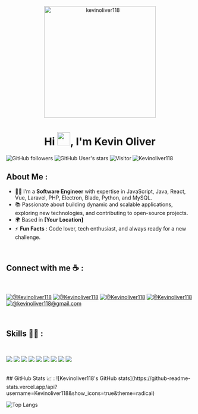 <div align="center" width="50">
    <img alt="kevinoliver118" src="https://cdn.pixabay.com/photo/2017/10/24/07/13/mask-2883635_1280.jpg" width="300"/>
</div>
<h1 align="center">Hi <img src="https://media.giphy.com/media/hvRJCLFzcasrR4ia7z/giphy.gif" width="35">, I'm Kevin Oliver</h1>

![GitHub followers](https://img.shields.io/github/followers/Kevinoliver118?style=social) ![GitHub User's stars](https://img.shields.io/github/stars/Kevinoliver118?style=social) ![Visitor](https://visitor-badge.laobi.icu/badge?page_id=Kevinoliver118.repoName) <img src="https://komarev.com/ghpvc/?username=Kevinoliver118" alt="Kevinoliver118" />


## About Me :

- 🧑‍💻 I’m a **Software Engineer** with expertise in JavaScript, Java, React, Vue, Laravel, PHP, Electron, Blade, Python, and MySQL.
- 📚 Passionate about building dynamic and scalable applications, exploring new technologies, and contributing to open-source projects.
- 🌍 Based in **[Your Location]**
- ⚡ **Fun Facts** : Code lover, tech enthusiast, and always ready for a new challenge.

<br>

## Connect with me ☕ :

<br>

[![@Kevinoliver118](https://img.icons8.com/fluency/48/000000/instagram-new.png "@Kevinoliver118")](https://www.instagram.com/Kevinoliver118/) [![@Kevinoliver118](https://img.icons8.com/fluency/48/000000/facebook.png "@Kevinoliver118")](https://www.facebook.com/Kevinoliver118) [![@Kevinoliver118](https://img.icons8.com/fluency/48/000000/linkedin.png "@Kevinoliver118")](https://www.linkedin.com/in/Kevinoliver118/) [![@Kevinoliver118](https://img.icons8.com/fluency/48/000000/twitter-squared.png "@Kevinoliver118")](https://twitter.com/Kevinoliver118) [![@kevinoliver118@gmail.com](https://img.icons8.com/fluency/48/000000/apple-mail.png "@kevinoliver118@gmail.com")](mailto:kevinoliver118@gmail.com)

<br>

## Skills 🧑‍💻 :

<br>

<img src="https://img.icons8.com/color/48/000000/javascript--v1.png"/> <img src="https://img.icons8.com/color/48/000000/java-coffee-cup-logo--v1.png"/> <img src="https://img.icons8.com/office/48/000000/react.png"/> <img src="https://img.icons8.com/color/48/000000/vue-js.png"/> <img src="https://img.icons8.com/officel/48/000000/php-logo.png"/> <img src="https://img.icons8.com/fluency/48/000000/laravel.png"/> <img src="https://img.icons8.com/color/48/000000/python.png"/> <img src="https://img.icons8.com/color/48/000000/mysql-logo.png"/> <img src="https://img.icons8.com/fluency/48/000000/electron.png"/> 

<br>
## GitHub Stats 📈 :
![Kevinoliver118's GitHub stats](https://github-readme-stats.vercel.app/api?username=Kevinoliver118&show_icons=true&theme=radical)

![Top Langs](https://github-readme-stats.vercel.app/api/top-langs/?username=Kevinoliver118&layout=compact&theme=radical)
